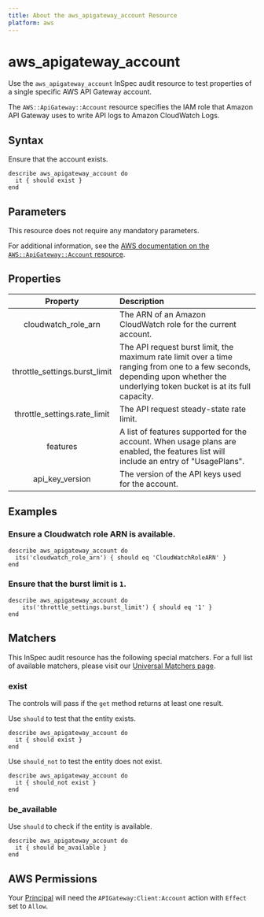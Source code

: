 ```yaml
---
title: About the aws_apigateway_account Resource
platform: aws
---
```


# aws_apigateway_account

Use the `aws_apigateway_account` InSpec audit resource to test properties of a single specific AWS API Gateway account.

The `AWS::ApiGateway::Account` resource specifies the IAM role that Amazon API Gateway uses to write API logs to Amazon CloudWatch Logs.

## Syntax

Ensure that the account exists.

    describe aws_apigateway_account do
      it { should exist }
    end

## Parameters

This resource does not require any mandatory parameters.

For additional information, see the [AWS documentation on the `AWS::ApiGateway::Account` resource](https://docs.aws.amazon.com/AWSCloudFormation/latest/UserGuide/aws-resource-apigateway-account.html).

## Properties

| Property | Description |
| :---: | :--- |
| cloudwatch_role_arn | The ARN of an Amazon CloudWatch role for the current account. |
| throttle_settings.burst_limit | The API request burst limit, the maximum rate limit over a time ranging from one to a few seconds, depending upon whether the underlying token bucket is at its full capacity. |
| throttle_settings.rate_limit | The API request steady-state rate limit. |
| features | A list of features supported for the account. When usage plans are enabled, the features list will include an entry of "UsagePlans". |
| api_key_version | The version of the API keys used for the account. |

## Examples

### Ensure a Cloudwatch role ARN is available.

    describe aws_apigateway_account do
      its('cloudwatch_role_arn') { should eq 'CloudWatchRoleARN' }
    end

### Ensure that the burst limit is `1`.

    describe aws_apigateway_account do
        its('throttle_settings.burst_limit') { should eq '1' }
    end

## Matchers

This InSpec audit resource has the following special matchers. For a full list of available matchers, please visit our [Universal Matchers page](https://www.inspec.io/docs/reference/matchers/).

### exist

The controls will pass if the `get` method returns at least one result.

Use `should` to test that the entity exists.

    describe aws_apigateway_account do
      it { should exist }
    end

Use `should_not` to test the entity does not exist.

    describe aws_apigateway_account do
      it { should_not exist }
    end

### be_available

Use `should` to check if the entity is available.

    describe aws_apigateway_account do
      it { should be_available }
    end

## AWS Permissions

Your [Principal](https://docs.aws.amazon.com/IAM/latest/UserGuide/intro-structure.html#intro-structure-principal) will need the `APIGateway:Client:Account` action with `Effect` set to `Allow`.
